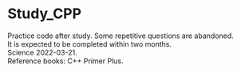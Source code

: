 # Study_CPP  
Practice code after study. Some repetitive questions are abandoned.  
It is expected to be completed within two months.  
Science 2022-03-21.  
Reference books: C++ Primer Plus.    

